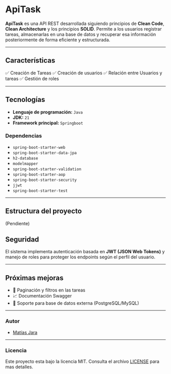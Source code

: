 # ApiTask

**ApiTask** es una API REST desarrollada siguiendo principios de **Clean Code**, **Clean Architecture** y los principios **SOLID**.
Permite a los usuarios registrar tareas, almacenarlas en una base de datos y recuperar esa información posteriormente de forma eficiente y estructurada.

---

## Características
✅ Creación de  Tareas
✅ Creación de usuarios
✅ Relación entre Usuarios y tareas
✅ Gestión de roles

---

## Tecnologías 
- **Lenguaje de programación:** `Java`
- **JDK:** `21`
- **Framework principal:** `Springboot`

### Dependencias
- `spring-boot-starter-web`
- `spring-boot-starter-data-jpa`
- `h2-database`
- `modelmapper`
- `spring-boot-starter-validation`
- `spring-boot-starter-aop`
- `spring-boot-starter-security`
- `jjwt`
- `spring-boot-starter-test`

---

## Estructura del proyecto
 (Pendiente)

## Seguridad

El sistema implementa autenticación basada en **JWT (JSON Web Tokens)** y manejo de roles para proteger los endpoints según el perfil del usuario.

---

## Próximas mejoras 

- 🔄 Paginación y filtros en las tareas
- 📈 Documentación Swagger
- 💾 Soporte para base de datos externa (PostgreSQL/MySQL)

---
### Autor

- [Matías Jara](https://github.com/matiasjara987)

---

### Licencia

Este proyecto esta bajo la licencia MIT. Consulta el archivo [LICENSE](./LICENSE) para mas detalles.
